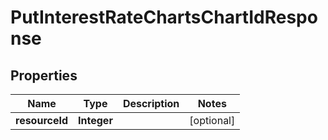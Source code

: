 
# PutInterestRateChartsChartIdResponse

## Properties
Name | Type | Description | Notes
------------ | ------------- | ------------- | -------------
**resourceId** | **Integer** |  |  [optional]



